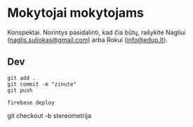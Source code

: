 # Mokytojai mokytojams

Konspektai. Norintys pasidalinti, kad čia būtų, rašykite Nagliui (naglis.suliokas@gmail.com) arba Rokui (info@edup.lt).

## Dev

```
git add .
git commit -m "zinute"
git push
```

```
firebase deploy
```
git checkout -b stereometrija